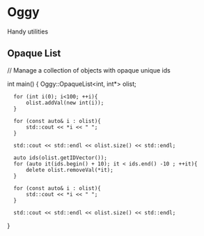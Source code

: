 # Oggy
Handy utilities

## Opaque List
  // Manage a collection of objects with opaque unique ids 
  
  int main()
  {
      Oggy::OpaqueList<int, int*> olist;

      for (int i(0); i<100; ++i){
          olist.addVal(new int(i));
      }

      for (const auto& i : olist){
          std::cout << *i << " ";
      }

      std::cout << std::endl << olist.size() << std::endl;

      auto ids(olist.getIDVector());
      for (auto it(ids.begin() + 10); it < ids.end() -10 ; ++it){
          delete olist.removeVal(*it);
      }

      for (const auto& i : olist){
          std::cout << *i << " ";
      }

      std::cout << std::endl << olist.size() << std::endl;
  }
